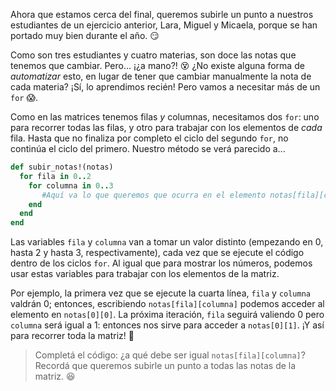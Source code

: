 Ahora que estamos cerca del final, queremos subirle un punto a nuestros estudiantes de un ejercicio anterior, Lara, Miguel y Micaela, porque se han portado muy bien durante el año. :smirk:

Como son tres estudiantes y cuatro materias, son doce las notas que tenemos que cambiar. Pero... ¡¿a mano?! :dizzy_face: ¿No existe alguna forma de *automatizar* esto, en lugar de tener que cambiar manualmente la nota de cada materia? ¡Sí, lo aprendimos recién! Pero vamos a necesitar más de un `for` :scream:.

Como en las matrices tenemos filas *y* columnas, necesitamos dos `for`: uno para recorrer todas las filas, y otro para trabajar con los elementos de *cada* fila. Hasta que no finaliza por completo el ciclo del segundo `for`, no continúa el ciclo del primero. Nuestro método se verá parecido a...

```ruby
def subir_notas!(notas)
  for fila in 0..2
    for columna in 0..3
       #Aquí va lo que queremos que ocurra en el elemento notas[fila][columna]
    end
  end
end
```

Las variables `fila` y `columna` van a tomar un valor distinto (empezando en 0, hasta 2 y hasta 3, respectivamente), cada vez que se ejecute el código dentro de los ciclos `for`. Al igual que para mostrar los números, podemos usar estas variables para trabajar con los elementos de la matriz.

Por ejemplo, la primera vez que se ejecute la cuarta línea, `fila` y `columna` valdrán 0; entonces, escribiendo `notas[fila][columna]` podemos acceder al elemento en `notas[0][0]`. La próxima iteración, `fila` seguirá valiendo 0 pero `columna` será igual a 1: entonces nos sirve para acceder a `notas[0][1]`. ¡Y así para recorrer toda la matriz! :tada:

> Completá el código: ¿a qué debe ser igual `notas[fila][columna]`? Recordá que queremos subirle un punto a todas las notas de la matriz. :satisfied: